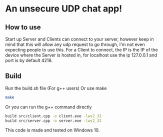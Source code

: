 # An unsecure UDP chat app!

## How to use
Start up Server and Clients can connect to your server, however keep in mind that this will allow any udp request to go through, I'm not even expecting people to use this.
For a Client to connect, the IP is the IP of the device where the Server is hosted in, for localhost use the ip 127.0.0.1 and port is by default 4218.
## Build
Run the build.sh file (For g++ users)
Or use make
```bash
make
```
Or you can run the g++ command directly
```bash
build src/client.cpp -o client.exe -lws2_32
build src/server.cpp -o server.exe -lws2_32
```
This code is made and tested on Windows 10.